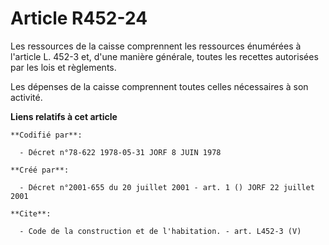# Article R452-24

Les ressources de la caisse comprennent les ressources énumérées à l'article L. 452-3 et, d'une manière générale, toutes les
recettes autorisées par les lois et règlements. 

Les dépenses de la caisse comprennent toutes celles nécessaires à son activité.

**Liens relatifs à cet article**

	**Codifié par**:

	  - Décret n°78-622 1978-05-31 JORF 8 JUIN 1978

	**Créé par**:

	  - Décret n°2001-655 du 20 juillet 2001 - art. 1 () JORF 22 juillet 2001

	**Cite**:

	  - Code de la construction et de l'habitation. - art. L452-3 (V)
